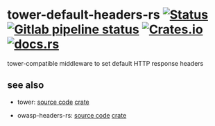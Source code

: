 # tower-default-headers-rs [![Status](https://img.shields.io/badge/status-actively--developed-brightgreen)](https://gitlab.com/jokeyrhyme/tower-default-headers-rs) [![Gitlab pipeline status](https://img.shields.io/gitlab/pipeline-status/jokeyrhyme/tower-default-headers-rs?branch=main)](https://gitlab.com/jokeyrhyme/tower-default-headers-rs/-/pipelines?ref=main) [![Crates.io](https://img.shields.io/crates/v/tower-default-headers)](https://crates.io/crates/tower-default-headers) [![docs.rs](https://img.shields.io/docsrs/tower-default-headers)](https://docs.rs/tower-default-headers)

tower-compatible middleware to set default HTTP response headers

## see also

- tower: [source code](https://github.com/tower-rs/tower) [crate](https://crates.io/crates/tower)

- owasp-headers-rs: [source code](https://gitlab.com/jokeyrhyme/owasp-headers-rs) [crate](https://crates.io/crates/owasp-headers)
